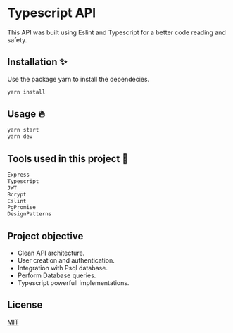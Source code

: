 # Typescript API

This API was built using Eslint and Typescript for a better code reading and safety.

## Installation ✨

Use the package yarn to install the dependecies.

```bash
yarn install
```

## Usage 🔥

```javascript
yarn start
yarn dev
```

## Tools used in this project 🍏

```javascript
Express
Typescript
JWT
Bcrypt
Eslint
PgPromise
DesignPatterns
```

## Project objective
- Clean API architecture.
- User creation and authentication.
- Integration with Psql database.
- Perform Database queries.
- Typescript powerfull implementations.

## License
[MIT](https://choosealicense.com/licenses/mit/)
